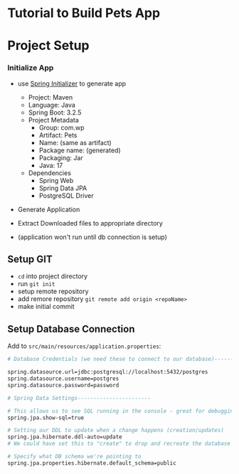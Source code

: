 # Tutorial to Build Pets App

# Project Setup

### Initialize App
- use [Spring Initializer](https://start.spring.io/) to generate app
  - Project: Maven
  - Language: Java
  - Spring Boot: 3.2.5
  - Project Metadata
    - Group: com.wp
    - Artifact: Pets
    - Name: (same as artifact)
    - Package name: (generated)
    - Packaging: Jar
    - Java: 17
  - Dependencies
    - Spring Web
    - Spring Data JPA
    - PostgreSQL Driver
  
- Generate Application
- Extract Downloaded files to appropriate directory
- (application won't run until db connection is setup)
## Setup GIT
- `cd` into project directory
-  run `git init`
-  setup remote repository
- add remore repository `git remote add origin <repoName>`
- make initial commit 

## Setup Database Connection
Add to `src/main/resources/application.properties`:
```bash
# Database Credentials (we need these to connect to our database)------------------------

spring.datasource.url=jdbc:postgresql://localhost:5432/postgres
spring.datasource.username=postgres
spring.datasource.password=password

# Spring Data Settings-----------------------

# This allows us to see SQL running in the console - great for debugging
spring.jpa.show-sql=true

# Setting our DDL to update when a change happens (creation/updates)
spring.jpa.hibernate.ddl-auto=update
# We could have set this to "create" to drop and recreate the database each time

# Specify what DB schema we're pointing to
spring.jpa.properties.hibernate.default_schema=public
```